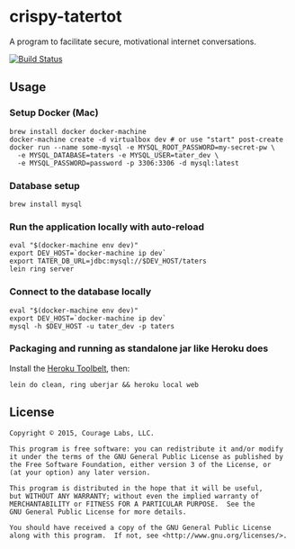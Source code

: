 # crispy-tatertot

A program to facilitate secure, motivational internet conversations.

[![Build Status](https://travis-ci.org/couragelabs/crispy-tatertot.svg?branch=master)](https://travis-ci.org/couragelabs/crispy-tatertot)

## Usage

### Setup Docker (Mac)

```
brew install docker docker-machine
docker-machine create -d virtualbox dev # or use "start" post-create
docker run --name some-mysql -e MYSQL_ROOT_PASSWORD=my-secret-pw \
  -e MYSQL_DATABASE=taters -e MYSQL_USER=tater_dev \
  -e MYSQL_PASSWORD=password -p 3306:3306 -d mysql:latest

```

### Database setup
```
brew install mysql
```

### Run the application locally with auto-reload

```
eval "$(docker-machine env dev)"
export DEV_HOST=`docker-machine ip dev`
export TATER_DB_URL=jdbc:mysql://$DEV_HOST/taters
lein ring server
```

### Connect to the database locally
```
eval "$(docker-machine env dev)"
export DEV_HOST=`docker-machine ip dev`
mysql -h $DEV_HOST -u tater_dev -p taters
```

### Packaging and running as standalone jar like Heroku does
Install the [Heroku Toolbelt](https://toolbelt.heroku.com/), then:

```
lein do clean, ring uberjar && heroku local web
```

## License

    Copyright © 2015, Courage Labs, LLC.
    
    This program is free software: you can redistribute it and/or modify
    it under the terms of the GNU General Public License as published by
    the Free Software Foundation, either version 3 of the License, or
    (at your option) any later version.
    
    This program is distributed in the hope that it will be useful,
    but WITHOUT ANY WARRANTY; without even the implied warranty of
    MERCHANTABILITY or FITNESS FOR A PARTICULAR PURPOSE.  See the
    GNU General Public License for more details.
    
    You should have received a copy of the GNU General Public License
    along with this program.  If not, see <http://www.gnu.org/licenses/>.
    
